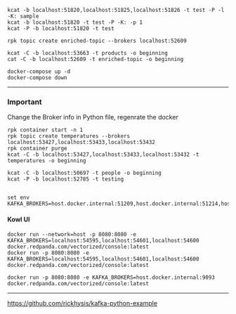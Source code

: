     kcat -b localhost:51820,localhost:51825,localhost:51826 -t test -P -l -K: sample
    kcat -b localhost:51820 -t test -P -K: -p 1
    kcat -P -b localhost:51820 -t test

    rpk topic create enriched-topic --brokers localhost:52609

    kcat -C -b localhost:53663 -t products -o beginning
    cat -C -b localhost:52609 -t enriched-topic -o beginning

    docker-compose up -d
    docker-compose down 

---



### Important

Change the Broker info in Python file, regenrate the docker

    rpk container start -n 1
    rpk topic create temperatures --brokers localhost:53427,localhost:53433,localhost:53432
    rpk container purge
    kcat -C -b localhost:53427,localhost:53433,localhost:53432 -t temperatures -o beginning

    kcat -C -b localhost:50697 -t people -o beginning
    kcat -P -b localhost:52785 -t testing


    set env KAFKA_BROKERS=host.docker.internal:51209,host.docker.internal:51214,host.docker.internal:51215

#### Kowl UI

    docker run --network=host -p 8080:8080 -e KAFKA_BROKERS=localhost:54595,localhost:54601,localhost:54600 docker.redpanda.com/vectorized/console:latest
    docker run -p 8080:8080 -e KAFKA_BROKERS=localhost:54595,localhost:54601,localhost:54600 docker.redpanda.com/vectorized/console:latest

    docker run -p 8080:8080 -e KAFKA_BROKERS=host.docker.internal:9093 docker.redpanda.com/vectorized/console:latest

----
https://github.com/rickhysis/kafka-python-example


